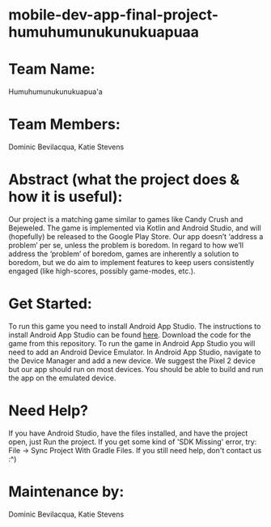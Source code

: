 # mobile-dev-app-final-project-humuhumunukunukuapuaa

# Team Name: 
Humuhumunukunukuapua'a

# Team Members: 
Dominic Bevilacqua, Katie Stevens


# Abstract (what the project does & how it is useful):
Our project is a matching game similar to games like Candy Crush and Bejeweled. The game is implemented via Kotlin and Android Studio, and will (hopefully) be released to the Google Play Store. Our app doesn’t ‘address a problem’ per se, unless the problem is boredom. In regard to how we’ll address the ‘problem’ of boredom, games are inherently a solution to boredom, but we do aim to implement features to keep users consistently engaged (like high-scores, possibly game-modes, etc.).

# Get Started:
To run this game you need to install Android App Studio. The instructions to install Android App Studio can be found [here](https://developer.android.com/studio/install).
Download the code for the game from this repository.
To run the game in Android App Studio you will need to add an Android Device Emulator. 
In Android App Studio, navigate to the Device Manager and add a new device. We suggest the Pixel 2 device but our app should run on most devices. 
You should be able to build and run the app on the emulated device.

# Need Help?
If you have Android Studio, have the files installed, and have the project open, just Run the project.
If you get some kind of 'SDK Missing' error, try: File -> Sync Project With Gradle Files.
If you still need help, don't contact us :^)

# Maintenance by: 
Dominic Bevilacqua, Katie Stevens
